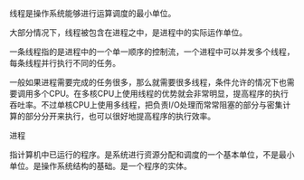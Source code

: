 线程是操作系统能够进行运算调度的最小单位。

大部分情况下，线程被包含在进程之中，是进程中的实际运作单位。

一条线程指的是进程中的一个单一顺序的控制流，一个进程中可以并发多个线程，每条线程并行执行不同的任务。

一般如果进程需要完成的任务很多，那么就需要很多线程，条件允许的情况下也需要调用多个CPU。在多核CPU上使用线程的优势就会非常明显，提高程序的执行吞吐率。不过单核CPU上使用多线程，把负责I/O处理而常常阻塞的部分与密集计算的部分分开来执行，也可以很好地提高程序的执行效率。

进程

指计算机中已运行的程序。是系统进行资源分配和调度的一个基本单位，不是最小单位。是操作系统结构的基础。是一个程序的实体。
